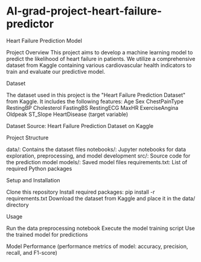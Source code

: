 # AI-grad-project-heart-failure-predictor

Heart Failure Prediction Model

Project Overview
This project aims to develop a machine learning model to predict the likelihood of heart failure in patients. We utilize a comprehensive dataset from Kaggle containing various cardiovascular health indicators to train and evaluate our predictive model.

Dataset

The dataset used in this project is the "Heart Failure Prediction Dataset" from Kaggle. 
It includes the following features:
Age
Sex
ChestPainType
RestingBP
Cholesterol
FastingBS
RestingECG
MaxHR
ExerciseAngina
Oldpeak
ST_Slope
HeartDisease (target variable)

Dataset Source: Heart Failure Prediction Dataset on Kaggle

Project Structure

data/: Contains the dataset files
notebooks/: Jupyter notebooks for data exploration, preprocessing, and model development
src/: Source code for the prediction model
models/: Saved model files
requirements.txt: List of required Python packages

Setup and Installation

Clone this repository
Install required packages: pip install -r requirements.txt
Download the dataset from Kaggle and place it in the data/ directory

Usage

Run the data preprocessing notebook
Execute the model training script
Use the trained model for predictions

Model Performance
(performance metrics of model: accuracy, precision, recall, and F1-score)